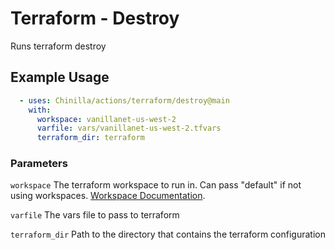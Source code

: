 # Terraform - Destroy

Runs terraform destroy

## Example Usage

```yaml
  - uses: Chinilla/actions/terraform/destroy@main
    with:
      workspace: vanillanet-us-west-2
      varfile: vars/vanillanet-us-west-2.tfvars
      terraform_dir: terraform
```

### Parameters

`workspace` The terraform workspace to run in. Can pass "default" if not using workspaces. [Workspace Documentation](https://www.terraform.io/language/state/workspaces).

`varfile` The vars file to pass to terraform

`terraform_dir` Path to the directory that contains the terraform configuration
